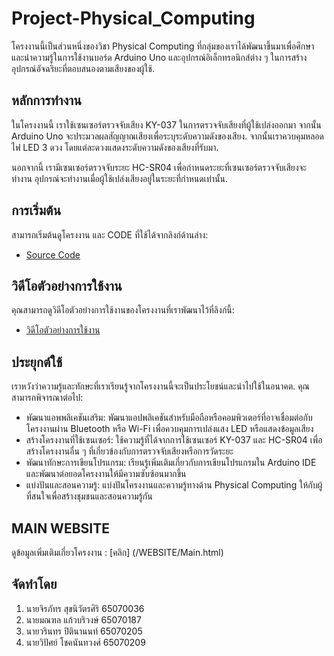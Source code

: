 # Project-Physical_Computing

โครงงานนี้เป็นส่วนหนึ่งของวิชา Physical Computing ที่กลุ่มของเราได้พัฒนาขึ้นมาเพื่อศึกษาและนำความรู้ในการใช้งานบอร์ด Arduino Uno และอุปกรณ์อิเล็กทรอนิกส์ต่าง ๆ ในการสร้างอุปกรณ์อัจฉริยะที่ตอบสนองตามเสียงของผู้ใช้.

## หลักการทำงาน

ในโครงงานนี้ เราใช้เซนเซอร์ตรวจจับเสียง KY-037 ในการตรวจจับเสียงที่ผู้ใช้เปล่งออกมา จากนั้น Arduino Uno จะประมวลผลสัญญาณเสียงเพื่อระบุระดับความดังของเสียง. จากนั้นเราควบคุมหลอดไฟ LED 3 ดวง โดยแต่ละดวงแสดงระดับความดังของเสียงที่รับมา. 

นอกจากนี้ เรามีเซนเซอร์ตรวจจับระยะ HC-SR04 เพื่อกำหนดระยะที่เซนเซอร์ตรวจจับเสียงจะทำงาน อุปกรณ์จะทำงานเมื่อผู้ใช้เปล่งเสียงอยู่ในระยะที่กำหนดเท่านั้น.

## การเริ่มต้น

สามารถเริ่มต้นดูโครงงาน และ CODE ที่ใช้ได้จากลิงก์ด้านล่าง:
- [Source Code](https://github.com/Earth123456789/Project-Physical_Computing/blob/main/Source%20Code/project.ino)

## วิดีโอตัวอย่างการใช้งาน

คุณสามารถดูวิดีโอตัวอย่างการใช้งานของโครงงานที่เราพัฒนาไว้ที่ลิงก์นี้:
- [วิดีโอตัวอย่างการใช้งาน](https://www.youtube.com/watch?v=wBzG23-Hc2o)

## ประยุกต์ใช้

เราหวังว่าความรู้และทักษะที่เราเรียนรู้จากโครงงานนี้จะเป็นประโยชน์และนำไปใช้ในอนาคต. คุณสามารถพิจารณาต่อไป:
- พัฒนาแอพพลิเคชันเสริม: พัฒนาแอปพลิเคชันสำหรับมือถือหรือคอมพิวเตอร์ที่อาจเชื่อมต่อกับโครงงานผ่าน Bluetooth หรือ Wi-Fi เพื่อควบคุมการเปล่งแสง LED หรือแสดงข้อมูลเสียง
- สร้างโครงงานที่ใช้เซนเซอร์: ใช้ความรู้ที่ได้จากการใช้เซนเซอร์ KY-037 และ HC-SR04 เพื่อสร้างโครงงานอื่น ๆ ที่เกี่ยวข้องกับการตรวจจับเสียงหรือการวัดระยะ
- พัฒนาทักษะการเขียนโปรแกรม: เรียนรู้เพิ่มเติมเกี่ยวกับการเขียนโปรแกรมใน Arduino IDE และพัฒนาต่อยอดโครงงานให้มีความซับซ้อนมากขึ้น
- แบ่งปันและสอนความรู้: แบ่งปันโครงงานและความรู้ทางด้าน Physical Computing ให้กับผู้ที่สนใจเพื่อสร้างชุมชนและสอนความรู้กัน

## MAIN WEBSITE 

ดูข้อมูลเพิ่มเติมเกี่ยวโครงงาน : [คลิก] (/WEBSITE/Main.html)

## จัดทำโดย

1. นายจิรภัทร สุขนิวัตรศิริ 65070036
2. นายมณฑล แก้วบริวงษ์ 65070187
3. นายวรินทร ปิตินานนท์ 65070205
4. นายวิปัศย์ โชคนันทวงศ์ 65070209

